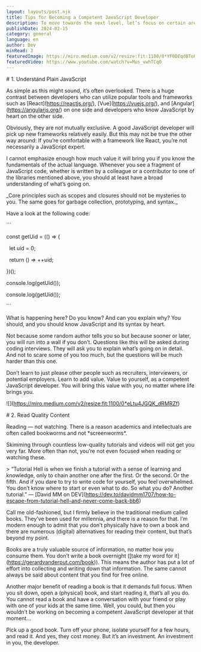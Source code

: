 ```yaml
---
layout: layouts/post.njk
title: Tips for Becoming a Competent JavaScript Developer
description: To move towards the next level, let’s focus on certain areas
publishDate: 2024-02-15
category: general
language: en
author: Dev
minRead: 3
featuredImage: https://miro.medium.com/v2/resize:fit:1100/0*YF0DEqdBTo0Xj7py
featuredVideo: https://www.youtube.com/watch?v=Mus_vwhTCq0
---
```

<!--StartFragment-->

\# 1. Understand Plain JavaScript



As simple as this might sound, it’s often overlooked. There is a huge contrast between developers who can utilize popular tools and frameworks such as \[React](https://reactjs.org/), \[Vue](https://vuejs.org/), and \[Angular](https://angularjs.org/) on one side and developers who know JavaScript by heart on the other side.



Obviously, they are not mutually exclusive. A good JavaScript developer will pick up new frameworks relatively easily. But this may not be true the other way around: If you’re comfortable with a framework like React, you’re not necessarily a JavaScript expert.



I cannot emphasize enough how much value it will bring you if you know the fundamentals of the actual language. Whenever you see a fragment of JavaScript code, whether is written by a colleague or a contributor to one of the libraries mentioned above, you should at least have a broad understanding of what’s going on.



\_Core principles such as scopes and closures should not be mysteries to you. The same goes for garbage collection, prototyping, and syntax.\_



Have a look at the following code:



\`\``

const getUid = (() => {

  let uid = 0;

  return () => ++uid;

})();



console.log(getUid());

console.log(getUid());

\`\``



What is happening here? Do you know? And can you explain why? You should, and you should know JavaScript and its syntax by heart.



Not because some random author tells you so but because sooner or later, you will run into a wall if you don’t. Questions like this will be asked during coding interviews. They will ask you to explain what’s going on in detail. And not to scare some of you too much, but the questions will be much harder than this one.



Don’t learn to just please other people such as recruiters, interviewers, or potential employers. Learn to add value. Value to yourself, as a competent JavaScript developer. You will bring this value with you, no matter where life brings you.



!\[](https://miro.medium.com/v2/resize:fit:1100/0*eLtu4JGQK_dRMRZf)



\# 2. Read Quality Content



Reading — not watching. There is a reason academics and intellectuals are often called bookworms and not \*screenworms\*.



Skimming through countless low-quality tutorials and videos will not get you very far. More often than not, you’re not even focused when reading or watching these.



\> “Tutorial Hell is when we finish a tutorial with a sense of learning and knowledge, only to chain another one after the first. Or the second. Or the fifth. And if you dare to try to write code for yourself, you feel overwhelmed. You don’t know where to start or even what to do. So what you do? Another tutorial.” — \[David MM on DEV](https://dev.to/davidmm1707/how-to-escape-from-tutorial-hell-and-never-come-back-bb6)



Call me old-fashioned, but I firmly believe in the traditional medium called books. They’ve been used for millennia, and there is a reason for that. I’m modern enough to admit that you don’t physically have to own a book and there are numerous (digital) alternatives for reading their content, but that’s beyond my point.



Books are a truly valuable source of information, no matter how you consume them. You don’t write a book overnight (\[take my word for it](https://gerardvanderput.com/book)). This means the author has put a lot of effort into collecting and writing down that information. The same cannot always be said about content that you find for free online.



Another major benefit of reading a book is that it demands full focus. When you sit down, open a (physical) book, and start reading it, that’s all you do. You cannot read a book and have a conversation with your friend or play with one of your kids at the same time. Well, you could, but then you wouldn’t be working on becoming a competent JavaScript developer at that moment…



Pick up a good book. Turn off your phone, isolate yourself for a few hours, and read it. And yes, they cost money. But it’s an investment. An investment in you, the developer.



<!--EndFragment-->